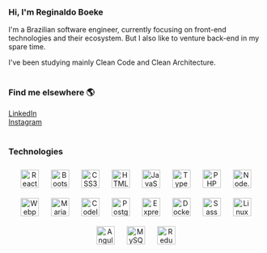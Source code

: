### Hi, I'm Reginaldo Boeke

I'm a Brazilian software engineer, currently focusing on front-end technologies and their ecosystem. But I also like to venture back-end in my spare time.

I've been studying mainly Clean Code and Clean Architecture. <br><br>

### Find me elsewhere 🌎
[LinkedIn](https://www.linkedin.com/in/reginaldo-boeke-44b77b150/) <br>
[Instagram](https://www.instagram.com/reginaldoboeke) <br> <br>


### Technologies  
<div align="center">  
<img style="margin: 10px" src="https://profilinator.rishav.dev/skills-assets/react-original-wordmark.svg" alt="React" height="36" />  
<img style="margin: 10px" src="https://profilinator.rishav.dev/skills-assets/bootstrap-plain.svg" alt="Bootstrap" height="36" />  
<img style="margin: 10px" src="https://profilinator.rishav.dev/skills-assets/css3-original-wordmark.svg" alt="CSS3" height="36" />  
<img style="margin: 10px" src="https://profilinator.rishav.dev/skills-assets/html5-original-wordmark.svg" alt="HTML5" height="36" />  
<img style="margin: 10px" src="https://profilinator.rishav.dev/skills-assets/javascript-original.svg" alt="JavaScript" height="36" />  
<img style="margin: 10px" src="https://profilinator.rishav.dev/skills-assets/typescript-original.svg" alt="TypeScript" height="36" />  
<img style="margin: 10px" src="https://profilinator.rishav.dev/skills-assets/php-original.svg" alt="PHP" height="36" />  
<img style="margin: 10px" src="https://profilinator.rishav.dev/skills-assets/nodejs-original-wordmark.svg" alt="Node.js" height="36" />  
<img style="margin: 10px" src="https://profilinator.rishav.dev/skills-assets/webpack-original.svg" alt="Webpack" height="36" />  
<img style="margin: 10px" src="https://profilinator.rishav.dev/skills-assets/mariadb.png" alt="Maria DB" height="36" />  
<img style="margin: 10px" src="https://profilinator.rishav.dev/skills-assets/codeigniter.svg" alt="CodeIgniter" height="36" />  
<img style="margin: 10px" src="https://profilinator.rishav.dev/skills-assets/postgresql-original-wordmark.svg" alt="PostgreSQL" height="36" />  
<img style="margin: 10px" src="https://profilinator.rishav.dev/skills-assets/express-original-wordmark.svg" alt="Express.js" height="36" />  
<img style="margin: 10px" src="https://profilinator.rishav.dev/skills-assets/docker-original-wordmark.svg" alt="Docker" height="36" />  
<img style="margin: 10px" src="https://profilinator.rishav.dev/skills-assets/sass-original.svg" alt="Sass" height="36" />  
<img style="margin: 10px" src="https://profilinator.rishav.dev/skills-assets/linux-original.svg" alt="Linux" height="36" />  
<img style="margin: 10px" src="https://profilinator.rishav.dev/skills-assets/angularjs-original.svg" alt="Angular" height="36" />  
<img style="margin: 10px" src="https://profilinator.rishav.dev/skills-assets/mysql-original-wordmark.svg" alt="MySQL" height="36" />  
<img style="margin: 10px" src="https://profilinator.rishav.dev/skills-assets/redux-original.svg" alt="Redux" height="36" />  
</div>
